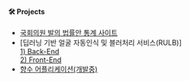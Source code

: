 
#### :hammer_and_wrench: Projects<br/>
- [국회의원 발의 법률안 통계 사이트](https://github.com/dongdong-119/StatisticalDataOnLegislation)
- [딥러닝 기반 얼굴 자동인식 및 블러처리 서비스(RULB)] <br/>
  [1) Back-End](https://github.com/dongdong-119/rulb_api_server) <br/>
  [2) Front-End](https://github.com/dongdong-119/rulb_front)
- [향수 어플리케이션(개발중)](https://github.com/kimyounil1/AllPouse)

